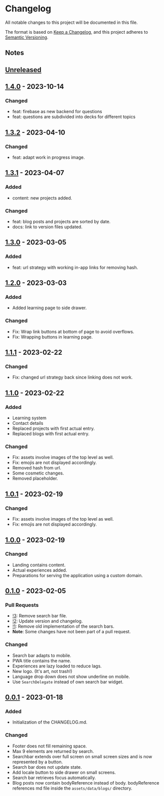 # Changelog

All notable changes to this project will be documented in this file.

The format is based on [Keep a Changelog](https://keepachangelog.com/en/1.0.0/),
and this project adheres to [Semantic Versioning](https://semver.org/spec/v2.0.0.html).

## Notes

## [Unreleased]

## [1.4.0] - 2023-10-14

### Changed
- feat: firebase as new backend for questions
- feat: questions are subdivided into decks for different topics

## [1.3.2] - 2023-04-10

### Changed
- feat: adapt work in progress image.

## [1.3.1] - 2023-04-07

### Added
- content: new projects added.

### Changed
- feat: blog posts and projects are sorted by date.
- docs: link to version files updated.

## [1.3.0] - 2023-03-05

### Added
- feat: url strategy with working in-app links for removing hash.

## [1.2.0] - 2023-03-03

### Added
- Added learning page to side drawer.

### Changed
- Fix: Wrap link buttons at bottom of page to avoid overflows.
- Fix: Wrapping buttons in learning page.

## [1.1.1] - 2023-02-22

### Changed
- Fix: changed url strategy back since linking does not work.

## [1.1.0] - 2023-02-22

### Added
- Learning system
- Contact details
- Replaced projects with first actual entry.
- Replaced blogs with first actual entry.

### Changed
- Fix: assets involve images of the top level as well.
- Fix: emojis are not displayed accordingly.
- Removed hash from url.
- Some cosmetic changes.
- Removed placeholder.

## [1.0.1] - 2023-02-19

### Changed
- Fix: assets involve images of the top level as well.
- Fix: emojis are not displayed accordingly.

## [1.0.0] - 2023-02-19

### Changed
- Landing contains content.
- Actual experiences added.
- Preparations for serving the application using a custom domain.

## [0.1.0] - 2023-02-05

### Pull Requests
- [!3](https://github.com/Ronho/personal-website/pull/3): Remove search bar file.
- [!2](https://github.com/Ronho/personal-website/pull/2): Update version and changelog.
- [!1](https://github.com/Ronho/personal-website/pull/1): Remove old implementation of the search
bars.
- **Note**: Some changes have not been part of a pull request.

### Changed

- Search bar adapts to mobile.
- PWA title contains the name.
- Experiences are lazy loaded to reduce lags.
- New logo. (It's art, not trash!)
- Language drop down does not show underline on mobile.
- Use `SearchDelegate` instead of own search bar widget.

## [0.0.1] - 2023-01-18

### Added

- Initialization of the CHANGELOG.md.

### Changed

- Footer does not fill remaining space.
- Max 9 elements are returned by search.
- Searchbar extends over full screen on small screen sizes and is now represented by a button.
- Search bar does not update state.
- Add locale button to side drawer on small screens.
- Search bar retrieves focus automatically.
- Blog posts now contain bodyReference instead of body. bodyReference references md file inside the
`assets/data/blogs/` directory.

[unreleased]: https://github.com/Ronho/personal-website/compare/v1.4.0...HEAD
[1.4.0]: https://github.com/Ronho/personal-website/tree/v1.4.0
[1.3.2]: https://github.com/Ronho/personal-website/tree/v1.3.2
[1.3.1]: https://github.com/Ronho/personal-website/tree/v1.3.1
[1.3.0]: https://github.com/Ronho/personal-website/tree/v1.3.0
[1.2.0]: https://github.com/Ronho/personal-website/tree/v1.2.0
[1.1.1]: https://github.com/Ronho/personal-website/tree/v1.1.1
[1.1.0]: https://github.com/Ronho/personal-website/tree/v1.1.0
[1.0.1]: https://github.com/Ronho/personal-website/tree/v1.0.1
[1.0.0]: https://github.com/Ronho/personal-website/tree/v1.0.0
[0.1.0]: https://github.com/Ronho/personal-website/tree/v0.1.0
[0.0.1]: https://github.com/Ronho/personal-website/tree/v0.0.1